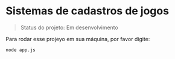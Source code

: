 <h1>Sistemas de cadastros de jogos</h1>

>Status do projeto: Em desenvolvimento

Para rodar esse projeyo em sua máquina, por favor digite:

```
node app.js
